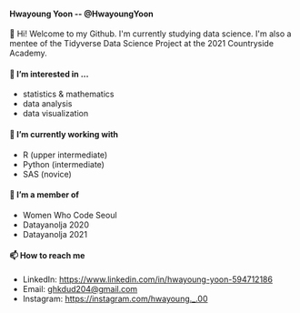 #### Hwayoung Yoon -- @HwayoungYoon
👋 Hi! Welcome to my Github. I'm currently studying data science. I'm also a mentee of the Tidyverse Data Science Project at the 2021 Countryside Academy.

#### 👀 I’m interested in ...
* statistics & mathematics
* data analysis
* data visualization

#### 🌱 I’m currently working with
* R (upper intermediate)
* Python (intermediate)
* SAS (novice)

#### 💞️ I’m a member of
* Women Who Code Seoul
* Datayanolja 2020
* Datayanolja 2021

####  📫 How to reach me
* LinkedIn: https://www.linkedin.com/in/hwayoung-yoon-594712186
* Email: ghkdud204@gmail.com
* Instagram: https://instagram.com/hwayoung._.00

<!---
HwayoungYoon/HwayoungYoon is a ✨ special ✨ repository because its `README.md` (this file) appears on your GitHub profile.
You can click the Preview link to take a look at your changes.
--->
